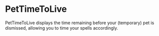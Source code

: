 # PetTimeToLive

PetTimeToLive displays the time remaining before your (temporary) pet is dismissed, allowing you to time your spells accordingly.
